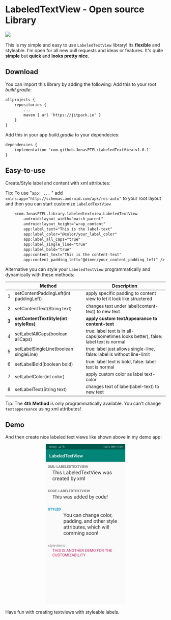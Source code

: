 # LabeledTextView - Open source Library


[![](https://jitpack.io/v/JonasPTFL/LabeledTextView.svg)](https://jitpack.io/#JonasPTFL/LabeledTextView)

This is my simple and easy to use  `LabeledTextView` library! Its **flexible** and styleable. I'm open for all new pull requests and ideas or features. It's quite **simple** but **quick** and **looks pretty nice**.

## Download

You can import this library by adding the following:
Add this to your root _build.gradle_:
```
allprojects {
    repositories {
        ...
        maven { url 'https://jitpack.io' }
    }
}
```
Add this in your app _build.gradle_ to your dependecies:
```
dependencies {
    implementation 'com.github.JonasPTFL:LabeledTextView:v1.0.1'
}
```
## Easy-to-use
Create/Style label and content with xml attributes:

Tip: To use "`app: ...` " add 
`xmlns:app="http://schemas.android.com/apk/res-auto"`
to your root layout and then you can start customize `LabeledTextView`
```
    <com.JonasPTFL.library.labeledtextview.LabeledTextView
        android:layout_width="match_parent"
        android:layout_height="wrap_content"
        app:label_text="This is the label-text"
        app:label_color="@color/your_label_color"
        app:label_all_caps="true"
        app:label_single_line="true"
        app:label_bold="true"
        app:content_text="This is the content-text"
        app:content_padding_left="@dimen/your_content_padding_left" />
```
Alternative you can style your `LabeledTextView` programmatically and dynamically with these methods:

|   	| Method                                 	| Description                                                                          	|
|---	|----------------------------------------	|--------------------------------------------------------------------------------------	|
| 1 	| setContentPaddingLeft(int paddingLeft) 	| apply specific padding to content view to let it look like structered                	|
| 2 	| setContentText(String text)            	| changes text under label(content-text) to new text                                   	|
| **3** 	| **setContentTextStyle(int styleRes)**      	| **apply custom textAppearance to content-text**                                          	|
| 4 	| setLabelAllCaps(boolean allCaps)       	| true: label text is in all-caps(sometimes looks better), false: label text is normal 	|
| 5 	| setLabelSingleLine(boolean singleLine) 	| true: label just allows single-line, false: label is without line-limit              	|
| 6 	| setLabelBold(boolean bold)             	| true: label text is bold, false: label text is normal                                	|
| 7 	| setLabelColor(int color)               	| apply custom color as label text-color                                               	|
| 8 	| setLabelText(String text)              	| changes text of label(label-text) to new text                                        	|

Tip: The **4th Method** is only programmatically available. You can't change `textappereance` using xml attributes! 

## Demo
And then create nice labeled text views like shown above in my demo app:
<p align="center">
  <img src="https://github.com/JonasPTFL/LabeledTextView/blob/master/screenshots/demo_scrrenshot.jpg?raw=true" height="500" title="demo-app-screenshot">
</p>



Have fun with creating textviews with styleable labels.
